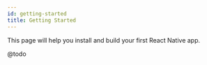 ```yaml
---
id: getting-started
title: Getting Started
---
```


This page will help you install and build your first React Native app.

@todo
